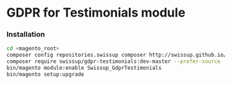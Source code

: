 # GDPR for Testimonials module

### Installation

```bash
cd <magento_root>
composer config repositories.swissup composer http://swissup.github.io/packages/
composer require swissup/gdpr-testimonials:dev-master --prefer-source
bin/magento module:enable Swissup_GdprTestimonials
bin/magento setup:upgrade
```
